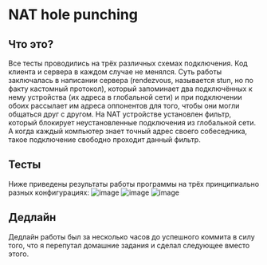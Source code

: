# NAT hole punching

Что это?
---
Все тесты проводились на трёх различных схемах подключения. Код клиента и сервера в каждом случае не менялся. Суть работы заключалась в написании сервера (rendezvous, называется stun, но по факту кастомный протокол), который запоминает два подключённых к нему устройства (их адреса в глобальной сети) и при подключении обоих рассылает им адреса оппонентов для того, чтобы они могли общаться друг с другом. На NAT устройстве установлен фильтр, который блокирует неустановленные подключения из глобальной сети. А когда каждый компьютер знает точный адрес своего собеседника, такое подключение свободно проходит данный фильтр. 

Тесты
---
Ниже приведены результаты работы программы на трёх принципиально разных конфигурациях:
![image](https://github.com/user-attachments/assets/bf55e70c-f0c9-4f54-86f9-3e7cc08a5c99)
![image](https://github.com/user-attachments/assets/f1e4a084-4c49-4d4c-86f8-e05b61b7c98b)
![image](https://github.com/user-attachments/assets/c4cc66ae-d95b-468a-943a-1b9444b86fe2)

Дедлайн
---
Дедлайн работы был за несколько часов до успешного коммита в силу того, что я перепутал домашние задания и сделал следующее вместо этого.
